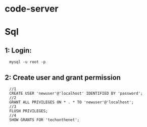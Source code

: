 # code-server

# Sql
## 1: Login:
```mysql
  mysql -u root -p
```

## 2: Create user and grant permission

```mysql
  //1
  CREATE USER 'newuser'@'localhost' IDENTIFIED BY 'password';
  //2
  GRANT ALL PRIVILEGES ON * . * TO 'newuser'@'localhost';
  //3
  FLUSH PRIVILEGES;
  //4 
  SHOW GRANTS FOR 'techonthenet';
```
